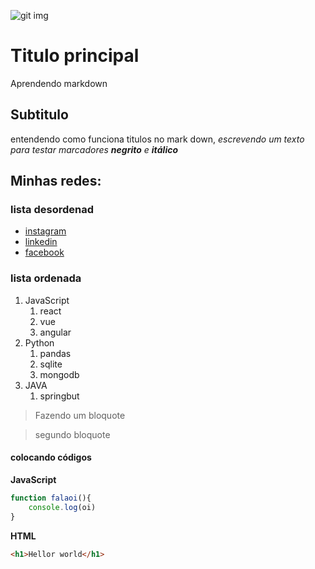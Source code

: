 ![git img](https://img.icons8.com/?size=100&id=20906&format=png&color=000000)
# Titulo principal
Aprendendo markdown
## Subtitulo 
entendendo como funciona titulos no mark down, 
_escrevendo um texto para testar marcadores **negrito** e **itálico**_

## Minhas redes: 

### lista desordenad
* [instagram](https://www.instagram.com/fague_xuno/)
* [linkedin](https://www.linkedin.com/in/fagner-ferreira-bagundes-099423282/)
* [facebook](https://www.facebook.com/leomessi/)

### lista ordenada

1. JavaScript
    1. react
    2. vue
    3. angular
2. Python
    1. pandas
    2. sqlite
    3. mongodb
3. JAVA 
    1. springbut

>Fazendo um bloquote

>segundo bloquote

#### colocando códigos

**JavaScript**
``` javaScript
function falaoi(){
    console.log(oi)
}
```
**HTML**
```html
<h1>Hellor world</h1>
```

